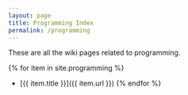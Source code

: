 ```yaml
---
layout: page
title: Programming Index
permalink: /programming
---
```


These are all the wiki pages related to programming.

{% for item in site.programming %}
  * [{{ item.title }}]({{ item.url }})
{% endfor %}
